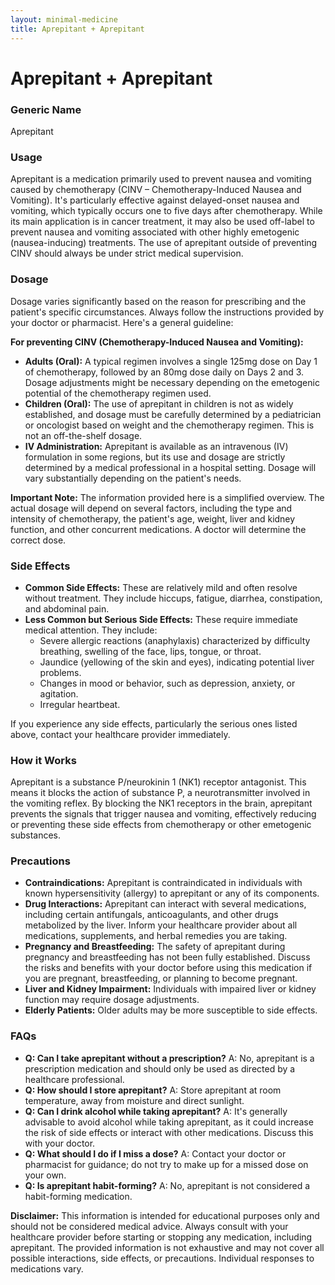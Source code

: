 ```yaml
---
layout: minimal-medicine
title: Aprepitant + Aprepitant
---
```


# Aprepitant + Aprepitant
### Generic Name
Aprepitant

### Usage
Aprepitant is a medication primarily used to prevent nausea and vomiting caused by chemotherapy (CINV – Chemotherapy-Induced Nausea and Vomiting).  It's particularly effective against delayed-onset nausea and vomiting, which typically occurs one to five days after chemotherapy.  While its main application is in cancer treatment, it may also be used off-label to prevent nausea and vomiting associated with other highly emetogenic (nausea-inducing) treatments.  The use of aprepitant outside of preventing CINV should always be under strict medical supervision.

### Dosage

Dosage varies significantly based on the reason for prescribing and the patient's specific circumstances.  Always follow the instructions provided by your doctor or pharmacist.  Here's a general guideline:

**For preventing CINV (Chemotherapy-Induced Nausea and Vomiting):**

* **Adults (Oral):**  A typical regimen involves a single 125mg dose on Day 1 of chemotherapy, followed by an 80mg dose daily on Days 2 and 3.  Dosage adjustments might be necessary depending on the emetogenic potential of the chemotherapy regimen used.
* **Children (Oral):**  The use of aprepitant in children is not as widely established, and dosage must be carefully determined by a pediatrician or oncologist based on weight and the chemotherapy regimen.  This is not an off-the-shelf dosage.  
* **IV Administration:**  Aprepitant is available as an intravenous (IV) formulation in some regions, but its use and dosage are strictly determined by a medical professional in a hospital setting.  Dosage will vary substantially depending on the patient's needs.

**Important Note:** The information provided here is a simplified overview.  The actual dosage will depend on several factors, including the type and intensity of chemotherapy, the patient's age, weight, liver and kidney function, and other concurrent medications.  A doctor will determine the correct dose.


### Side Effects

* **Common Side Effects:**  These are relatively mild and often resolve without treatment.  They include hiccups, fatigue, diarrhea, constipation, and abdominal pain.
* **Less Common but Serious Side Effects:**  These require immediate medical attention. They include:
    * Severe allergic reactions (anaphylaxis) characterized by difficulty breathing, swelling of the face, lips, tongue, or throat.
    * Jaundice (yellowing of the skin and eyes), indicating potential liver problems.
    * Changes in mood or behavior, such as depression, anxiety, or agitation.
    * Irregular heartbeat.

If you experience any side effects, particularly the serious ones listed above, contact your healthcare provider immediately.


### How it Works

Aprepitant is a substance P/neurokinin 1 (NK1) receptor antagonist.  This means it blocks the action of substance P, a neurotransmitter involved in the vomiting reflex.  By blocking the NK1 receptors in the brain, aprepitant prevents the signals that trigger nausea and vomiting, effectively reducing or preventing these side effects from chemotherapy or other emetogenic substances.


### Precautions

* **Contraindications:**  Aprepitant is contraindicated in individuals with known hypersensitivity (allergy) to aprepitant or any of its components.
* **Drug Interactions:**  Aprepitant can interact with several medications, including certain antifungals, anticoagulants, and other drugs metabolized by the liver.  Inform your healthcare provider about all medications, supplements, and herbal remedies you are taking.
* **Pregnancy and Breastfeeding:** The safety of aprepitant during pregnancy and breastfeeding has not been fully established.  Discuss the risks and benefits with your doctor before using this medication if you are pregnant, breastfeeding, or planning to become pregnant.
* **Liver and Kidney Impairment:**  Individuals with impaired liver or kidney function may require dosage adjustments.
* **Elderly Patients:** Older adults may be more susceptible to side effects.


### FAQs

* **Q: Can I take aprepitant without a prescription?**  A: No, aprepitant is a prescription medication and should only be used as directed by a healthcare professional.
* **Q: How should I store aprepitant?** A: Store aprepitant at room temperature, away from moisture and direct sunlight.
* **Q: Can I drink alcohol while taking aprepitant?**  A: It's generally advisable to avoid alcohol while taking aprepitant, as it could increase the risk of side effects or interact with other medications.  Discuss this with your doctor.
* **Q: What should I do if I miss a dose?** A:  Contact your doctor or pharmacist for guidance; do not try to make up for a missed dose on your own.
* **Q:  Is aprepitant habit-forming?** A: No, aprepitant is not considered a habit-forming medication.


**Disclaimer:**  This information is intended for educational purposes only and should not be considered medical advice.  Always consult with your healthcare provider before starting or stopping any medication, including aprepitant.  The provided information is not exhaustive and may not cover all possible interactions, side effects, or precautions.  Individual responses to medications vary.
